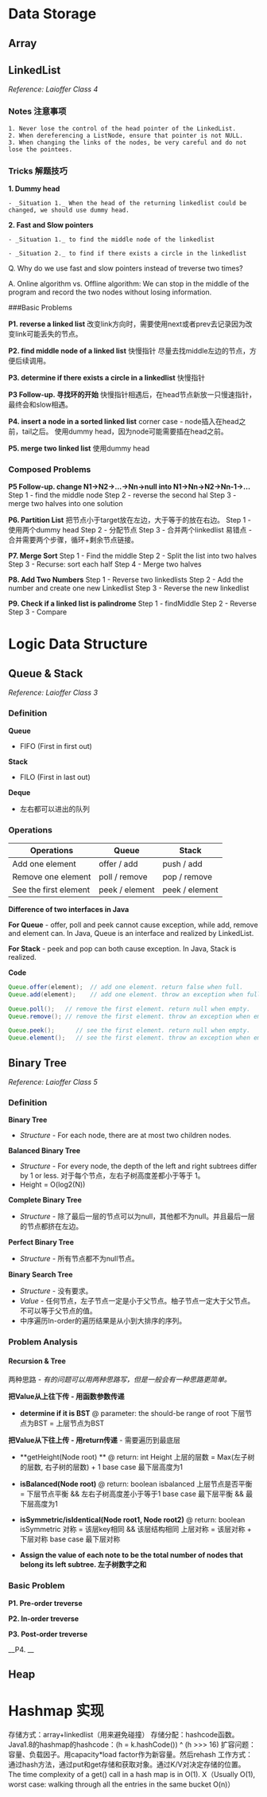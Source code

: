 <!-- toc -->

# Data Storage

## Array


## LinkedList
_Reference: Laioffer Class 4_

### Notes 注意事项

    1. Never lose the control of the head pointer of the LinkedList.
    2. When dereferencing a ListNode, ensure that pointer is not NULL.
    3. When changing the links of the nodes, be very careful and do not lose the pointees.


### Tricks 解题技巧

__1. Dummy head__

    - _Situation 1._ When the head of the returning linkedlist could be changed, we should use dummy head.

__2. Fast and Slow pointers__

    - _Situation 1._ to find the middle node of the linkedlist

    - _Situation 2._ to find if there exists a circle in the linkedlist

Q. Why do we use fast and slow pointers instead of treverse two times?

A. Online algorithm vs. Offline algorithm: We can stop in the middle of the program and record the two nodes without losing information.


###Basic Problems

__P1. reverse a linked list__
改变link方向时，需要使用next或者prev去记录因为改变link可能丢失的节点。

__P2. find middle node of a linked list__
快慢指针
尽量去找middle左边的节点，方便后续调用。

__P3. determine if there exists a circle in a linkedlist__
快慢指针

__P3 Follow-up. 寻找环的开始__
快慢指针相遇后，在head节点新放一只慢速指针，最终会和slow相遇。

__P4. insert a node in a sorted linked list__
corner case - node插入在head之前，tail之后。
使用dummy head，因为node可能需要插在head之前。

__P5. merge two linked list__
使用dummy head


### Composed Problems

__P5 Follow-up. change N1->N2->...->Nn->null into N1->Nn->N2->Nn-1->...__
Step 1 - find the middle node
Step 2 - reverse the second hal
Step 3 - merge two halves into one solution

__P6. Partition List__
把节点小于target放在左边，大于等于的放在右边。
Step 1 - 使用两个dummy head
Step 2 - 分配节点
Step 3 - 合并两个linkedlist
易错点 - 合并需要两个步骤，循环+剩余节点链接。

__P7. Merge Sort__
Step 1 - Find the middle
Step 2 - Split the list into two halves
Step 3 - Recurse: sort each half
Step 4 - Merge two halves

__P8. Add Two Numbers__
Step 1 - Reverse two linkedlists
Step 2 - Add the number and create one new Linkedlist
Step 3 - Reverse the new linkedlist

__P9. Check if a linked list is palindrome__
Step 1 - findMiddle
Step 2 - Reverse
Step 3 - Compare


# Logic Data Structure

## Queue & Stack
_Reference: Laioffer Class 3_

### Definition

**Queue**
- FIFO (First in first out)

**Stack**
- FILO (First in last out)

**Deque**
- 左右都可以进出的队列

### Operations
|    Operations    |    Queue      |    Stack    |
|       ----       |     ----      |     ----    |
| Add one element  |   offer / add   |    push / add |
| Remove one element | poll / remove | pop / remove  |
|See the first element| peek / element| peek / element|


**Difference of two interfaces in Java**

**For Queue** - offer, poll and peek cannot cause exception, while add, remove and element can.
In Java, Queue is an interface and realized by LinkedList.

**For Stack** - peek and pop can both cause exception.
In Java, Stack is realized.

**Code**
```java
Queue.offer(element);  // add one element. return false when full.
Queue.add(element);    // add one element. throw an exception when full.

Queue.poll();   // remove the first element. return null when empty.
Queue.remove(); // remove the first element. throw an exception when empty.

Queue.peek();      // see the first element. return null when empty.
Queue.element();   // see the first element. throw an exception when empty.
```


## Binary Tree
_Reference: Laioffer Class 5_

### Definition

**Binary Tree**
- _Structure_ - For each node, there are at most two children nodes.

**Balanced Binary Tree**
- _Structure_ - For every node, the depth of the left and right subtrees differ by 1 or less. 对于每个节点，左右子树高度差都小于等于 1。
- Height = O(log2(N))

**Complete Binary Tree**
- _Structure_ - 除了最后一层的节点可以为null，其他都不为null。并且最后一层的节点都挤在左边。

**Perfect Binary Tree**
- _Structure_ - 所有节点都不为null节点。

**Binary Search Tree**
- _Structure_ - 没有要求。
- _Value_ - 任何节点，左子节点一定是小于父节点。柚子节点一定大于父节点。不可以等于父节点的值。
- 中序遍历In-order的遍历结果是从小到大排序的序列。

### Problem Analysis

#### Recursion & Tree

两种思路 - _有的问题可以用两种思路写，但是一般会有一种思路更简单。_

**把Value从上往下传 - 用函数参数传递**
- **determine if it is BST**
    @ parameter: the should-be range of root
    下层节点为BST = 上层节点为BST

**把Value从下往上传 - 用return传递** - 需要遍历到最底层
- **getHeight(Node root) **
    @ return: int Height
    上层的层数 = Max(左子树的层数, 右子树的层数) + 1
    base case 最下层高度为1
    
- **isBalanced(Node root)**
    @ return: boolean isbalanced
    上层节点是否平衡 = 下层节点平衡 && 左右子树高度差小于等于1
    base case 最下层平衡 && 最下层高度为1
    
- **isSymmetric/isIdentical(Node root1, Node root2)**
    @ return: boolean isSymmetric
    对称 = 该层key相同 && 该层结构相同
    上层对称 = 该层对称 + 下层对称
    base case 最下层对称
    
- **Assign the value of each note to be the total number of nodes that belong its left subtree. 左子树数字之和**


### Basic Problem
__P1. Pre-order treverse__

__P2. In-order treverse__

__P3. Post-order treverse__

__P4. __

## Heap

# Hashmap 实现
存储方式：array+linkedlist（用来避免碰撞）
存储分配：hashcode函数。Java1.8的hashmap的hashcode：(h = k.hashCode()) ^ (h >>> 16)
扩容问题：容量、负载因子。用capacity*load factor作为新容量。然后rehash
工作方式：通过hash方法，通过put和get存储和获取对象。通过K/V对决定存储的位置。
The time complexity of a get() call in a hash map is in O(1). X（Usually O(1), worst case: walking through all the entries in the same bucket O(n)）
